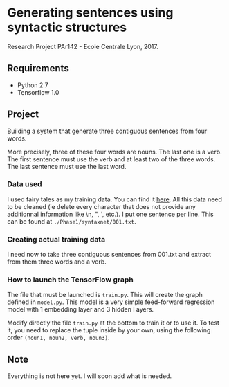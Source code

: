 # Generating sentences using syntactic structures
Research Project PAr142 - Ecole Centrale Lyon, 2017.

## Requirements
* Python 2.7
* Tensorflow 1.0

## Project
Building a system that generate three contiguous sentences from four words.

More precisely, three of these four words are nouns. The last one is a verb. The first sentence must use the verb and at least two of the three words. The last sentence must use the last word.

### Data used
I used fairy tales as my training data. You can find it [here](https://github.com/bscofield/fairy-tale-remix/blob/master/data/fairy-tales.json).
All this data need to be cleaned (ie delete every character that does not provide any additionnal information like \n, ", ', etc.).
I put one sentence per line. This can be found at `./Phase1/syntaxnet/001.txt`.

### Creating actual training data
I need now to take three contiguous sentences from 001.txt and extract from them three words and a verb.

### How to launch the TensorFlow graph
The file that must be launched is `train.py`. This will create the graph defined in `model.py`. This model is a very simple feed-forward regression model with 1 embedding layer and 3 hidden l ayers.

Modify directly the file `train.py` at the bottom to train it or to use it. To test it, you need to replace the tuple inside by your own, using the following order `(noun1, noun2, verb, noun3)`.

## Note
Everything is not here yet. I will soon add what is needed.

 

